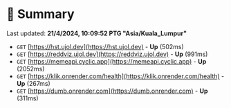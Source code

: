 # 📖 Summary
Last updated: **21/4/2024, 10:09:52 PTG "Asia/Kuala_Lumpur"**

- `GET` [https://hst.ujol.dev](https://hst.ujol.dev) - **Up** (502ms)
- `GET` [https://reddviz.ujol.dev](https://reddviz.ujol.dev) - **Up** (991ms)
- `GET` [https://memeapi.cyclic.app](https://memeapi.cyclic.app) - **Up** (2052ms)
- `GET` [https://klik.onrender.com/health](https://klik.onrender.com/health) - **Up** (267ms)
- `GET` [https://dumb.onrender.com](https://dumb.onrender.com) - **Up** (311ms)
